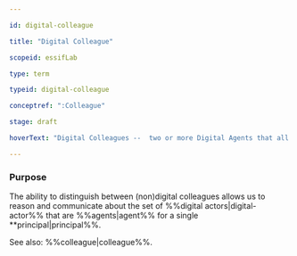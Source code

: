 ```yaml
---

id: digital-colleague

title: "Digital Colleague"

scopeid: essifLab

type: term

typeid: digital-colleague

conceptref: ":Colleague"

stage: draft

hoverText: "Digital Colleagues --  two or more Digital Agents that all have the same Principal (i.e. Party on whose behalf they exeucte Actions)."

---
```




### Purpose

The ability to distinguish between (non)digital colleagues allows us to reason and communicate about the set of %%digital actors|digital-actor%% that are %%agents|agent%% for a single **principal|principal%%.



See also: %%colleague|colleague%%.
